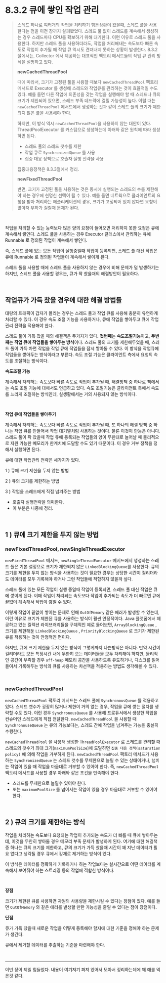 # 8.3.2 큐에 쌓인 작업 관리

> 스레드 하나로 여러개의 작업을 처리하기 힘든상황이 왔을때, 스레드 풀을 사용한다는 점을 이전 장까지 살펴봤었다. 스레드 풀 없이 스레드를 계속해서 생성하는 경우 스레드마다 CPU를 확보하기 위해 대기한다. 이런 이유로 스레드 풀을 사용한다. 하지만 스레드 풀을 사용하더라도, 작업을 처리해내는 속도보다 빠른 속도로 작업이 추가될 때 작업 큐 역시도 견뎌내지 못하는 상황이 발생한다. 8.3.2 절에서는, Collector 에서 제공하는 대표적인 팩토리 메서드들의 작업 큐 관리 방식을 설명하고 있다.<br>
>
> **newCachedThreadPool**<br>
>
> 때에 따라서, 크기가 고정된 풀을 사용할 때보다 `newCachedThreadPool` 팩토리 메서드로 Executor 를 생성해 스레드와 작업큐를 관리하는 것이 효율적일 수도 있다. 예를 들면 다른 작업에 의존성을 갖는 작업을 실행해야 할 때 스레드나 큐의 크기가 제한되어 있으면, 스레드 부족 데드락에 걸릴 가능성이 높다. 이럴 때는 `newCachedThreadPool` 메서드에서 생성하는 것과 같이 스레드 풀의 크기가 제한되지 않은 풀을 사용해야 한다.<br>
>
> 하지만, 이 방식 역시 `newCachedThreadPool`을 사용하지 않는 대안이 있다. ThreadPoolExecutor 를 커스텀으로 생성하는데 아래와 같은 원칙에 따라 생성하면 된다.
>
> - 스레드 풀의 스레드 갯수를 제한
> - 작업 큐로 `SynchronizedQueue` 를 사용
> - 집중 대응 정책으로 호출자 실행 전략을 사용
>
> 집중대응정책은 8.3.3절에서 정리.<br>
>
> **newFixedThreadPool**<br>
>
> 반면, 크기가 고정된 풀을 사용하는 것은 동시에 실행되는 스레드의 수를 제한해야 하는 경우에 현명한 선택이 될 수 있다. 예를 들면 네트웍으로 클라이언트의 요청을 받아 처리하는 애플리케이션의 경우, 크기가 고정되어 있지 않다면 요청이 많아저 부하가 걸릴때 문제가 된다. <br>

<br>

작업을 처리할 수 있는 능력보다 많은 양의 요청이 들어오면 처리하지 못한 요청은 큐에 계속해서 쌓인다. 스레드 풀을 사용하는 경우 Executor 클래스에서 관리하는 큐에 Runnable 로 정의된 작업이 계속해서 쌓인다.<br>

즉, 스레드 풀에 있는 모든 작업이 실행중일때 작업이 등록되면, 스레드 풀 대신 작업은 큐에 Runnable 로 정의된 작업들이 계속해서 쌓이게 된다.<br>

스레드 풀을 사용할 때에 스레드 풀을 사용하지 않는 경우에 비해 문제가 덜 발생하기는 하지만, 스레드 풀을 사용할 경우는, 큐가 꽉 찼을때의 해결방안이 필요하다.<br>

<br>

## 작업큐가 가득 찼을 경우에 대한 해결 방법들

대량의 트래픽이 갑자기 몰리는 경우는 스레드 풀과 작업 큐를 사용해 충분히 유연하게 처리할 수 있다. 이 경우 속도 조절 기능을 사용하거나, 큐에 작업을 쌓아두고 큐에 작업 관리 전략을 적용해야 한다.<br>

스레드 풀이 가득 찼을 때의 해결책은 두가지가 있다. **첫번째**는 **속도조절기능**이고, **두번째**는 **작업 큐에 작업들을 쌓아두는 방식**이다. 스레드 풀의 크기를 제한해두었을 때, 스레드 풀이 가득 차면 작업을 작업 큐에 작업들을 잠시 쌓아둘 수 있다. 이 방식을 작업큐에 작업들을 쌓아두는 방식이라고 부른다. 속도 조절 기능은 클라이언트 측에서 요청의 속도를 조절하는 방식이다.

**속도조절 기능**<br>

계속해서 처리하는 속도보다 빠른 속도로 작업이 추가될 때, 해결방책 중 하나로 책에서는 속도 조절 기능에 대해서도 언급하고 있다. 속도 조절기능은 클라이언트 측에서 속도를 느리게 조절하는 방식인데, 실생활에서는 거의 사용되지 않는 방식이다.<br>

<br>

**작업 큐에 작업들을 쌓아두기**<br>

계속해서 처리하는 속도보다 빠른 속도로 작업이 추가될 때, 또 하나의 해결 방책 중 하나는 작업 큐를 만들어서 작업 대기열처럼 사용하는 것이다. 물론 이것이 만능은 아니다. 스레드 풀이 꽉 찼을때 작업 큐에 등록되는 작업들의 양이 무한대로 늘어날 때 물리적으로 지원 가능한 메모리가 한계치에 도달할 수도 있기 때문이다. 이 경우 거부 정책을 정해서 실행하면 된다.

큐에 대한 작업관리 전략은 세가지가 있다. <br>

1 ) 큐에 크기 제한을 두지 않는 방법 <br>

2 ) 큐의 크기를 제한하는 방법 <br>

3 ) 작업을 스레드에게 직접 넘겨주는 방법 <br>

- 호출자 실행전략을 의미한다. 
- 이 부분은 나중에 정리.

<br>

## 1 ) 큐에 크기 제한을 두지 않는 방법

### newFixedThreadPool, newSingleThreadExecutor

`newFixedThreadPool` 메서드, `newSingleThreadExecutor` 메서드에서 생성하는 스레드 풀은 기본 설정으로 크기가 제한되지 않은 `LinkedBlockingQueue`를 사용한다. 큐의 크기를 제한을 두지 않는 방식을 사용하는 것이 필요한 경우는 상당한 시간이 걸리더라도 데이터를 모두 기록해야 하거나 그런 작업들에 적합하지 않을까 싶다.<br>

스레드 풀에 있는 모든 작업이 실행 중일때 작업이 등록되면, 스레드 풀 대신 작업은 큐에 쌓이게 된다. 이때 작업이 처리되는 속도보다 작업이 추가되는 속도가 더 빠르면 큐에 끝없이 계속해서 작업이 쌓일 수 있다.<br>

이렇게 작업이 끝없이 쌓이는 문제로 인해 `OutOfMemory` 같은 에러가 발생할 수 있는데, 이런 이유로 크기가 제한된 큐를 사용하는 방식이 훨씬 안정적이다. Java 플랫폼에서 제공하고 있는 컬렉션 라이브러리들을 구체적인 예로 들어보면,  `ArrayBlockingQueue` , 크기를 제한해둔 `LinkedBlockingQueue` , `PriorityBlockingQueue` 로 크기가 제한된 큐를 적용하는 것이 안정적인 편이다.<br>

하지만, 큐에 크기 제한을 두지 않는 방식이 그렇게까지 나쁜방식은 아니다. 만약 시간이 걸리더라도 모든 특정시간 내에 무한히 오는 데이터들을 모두 처리해야 하지만, 물리적인 공간이 부족할 경우 `off-heap` 메모리 공간을 사용하도록 유도하거나, 디스크를 읽어들여서 기록해두는 방식의 큐를 사용하는 차선책을 적용하는 방법도 생각해볼 수 있다.<br>

<br>

### newCachedThreadPool

`newCachedThreadPool` 팩토리 메서드는 스레드 풀에 `SynchronousQueue` 를 적용하고 있다. 스레드 갯수가 굉장히 많거나 제한이 거의 없는 경우, 작업을 큐에 쌓는 절차를 생략할 수도 있다. 이런 경우 `SynchronousQueue` 를 사용해 프로듀서에서 생성한 작업을 컨슈머인 스레드에게 직접 전달한다. `newCachedThreadPool` 을 사용할 때 `SynchronouseQueue` 는 큐의 기능보다는, 스레드 간에 작업을 넘겨주는 기능을 충실히 수행한다.<br>

`newCachedThreadPool` 을 사용해 생성한 `ThreadPoolExecutor` 로 스레드를 관리할 때 스레드의 갯수가 최대 크기(`maximumPoolSize`)에 도달하면 `집중 대응 정책(saturation policy)` 에 의해 작업을 거부하게 된다. `newCachedThreadPool` 팩토리 메서드가 사용하는 `SynchronizedQueue` 는 스레드 갯수를 무제한으로 늘릴 수 있는 상태이거나, 넘치는 작업이 있을 때 작업을 마음대로 거부할 수 있어야 한다. 즉, `newCachedThreadPool` 팩토리 메서드를 사용할 경우 아래와 같은 조건을 만족해야 한다.

-  스레드를 무제한으로 늘릴수 있어야 한다.
- 또는 `maximumPoolSize` 를 넘어서는 작업이 있을 경우 마음대로 거부할 수 있어야 한다.

<br>

## 2 ) 큐의 크기를 제한하는 방식

작업을 처리하는 속도보다 요청되는 작업이 추가되는 속도가 더 빠를 때 큐에 쌓아두는데, 이것을 무한히 쌓아둘 경우 메모리 부족 문제가 발생하게 된다. 여기에 대한 해결책 중 하나는 큐의 크기를 제한하고, 큐의 크기가 가득 찼을때 시간이 꽤 지난 데이터가 필요 없다고 생각될 경우 큐에서 강제로 제거하는 방식이 있다. <br>

이 방식은 데이터를 정확하게 기록하거나 하는 작업보다는 실시간으로 어떤 데이터를 계속해서 보여줘야 하는 스트리밍 등의 작업에 적합한 방식이다.<br>

<br>

**장점**<br>

크기가 제한된 큐를 사용하면 자원의 사용량을 제한시킬 수 있다는 장점이 있다. 예를 들면 `OutOfMemory` 와 같은 에러를 발생할 만한 가능성을 줄일 수 있다는 점이 장점이다.<br>

**단점**<br>

큐가 가득 찼을때 새로운 작업을 어떻게 등록해야 할지에 대한 기준을 정해야 하는 문제가 생긴다.<br>

큐에서 제거할 데이터를 추출하는 기준을 마련해야 한다.<br>

<br>

<hr/>

이번 장이 제일 힘들었다. 내용이 여기저기 퍼져 있어서 모아서 정리하는데에 꽤 애를 먹은것 같다.